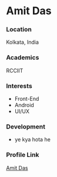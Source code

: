 # Amit Das

### Location

Kolkata, India

### Academics

RCCIIT

### Interests

- Front-End
- Android
- UI/UX

### Development

- ye kya hota he


### Profile Link

[Amit Das](https://github.com/das-amit/)
